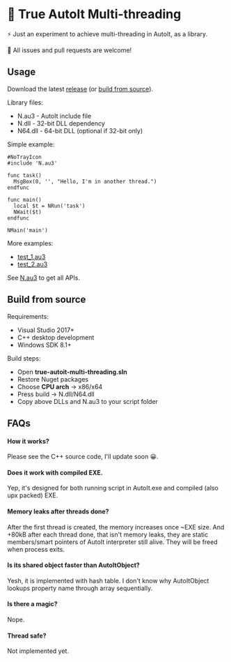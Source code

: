 # :rainbow: True AutoIt Multi-threading

:zap: Just an experiment to achieve multi-threading in AutoIt, as a library.

:clap: All issues and pull requests are welcome! 

## Usage

Download the latest [release](https://github.com/nomi-san/true-autoit-multi-threading/releases) (or [build from source](#build-from-source)).

Library files:
- N.au3 - AutoIt include file
- N.dll - 32-bit DLL dependency
- N64.dll - 64-bit DLL (optional if 32-bit only)

Simple example:
```au3
#NoTrayIcon
#include 'N.au3'

func task()
  MsgBox(0, '', "Hello, I'm in another thread.")
endfunc

func main()
  local $t = NRun('task')
  NWait($t)
endfunc

NMain('main')
```

More examples:
- [test_1.au3](./test_1.au3)
- [test_2.au3](./test_2.au3)


See [N.au3](./N.au3) to get all APIs.

## Build from source

Requirements:
- Visual Studio 2017+
- C++ desktop development
- Windows SDK 8.1+

Build steps:
- Open **true-autoit-multi-threading.sln**
- Restore Nuget packages
- Choose **CPU arch** -> x86/x64
- Press build -> N.dll/N64.dll
- Copy above DLLs and N.au3 to your script folder

## FAQs

#### How it works?
Please see the C++ source code, I'll update soon 😀.

#### Does it work with compiled EXE.
Yep, it's designed for both running script in AutoIt.exe and compiled (also upx packed) EXE.

#### Memory leaks after threads done?
After the first thread is created, the memory increases once ~EXE size. And +80kB after each thread done, that isn't memory leaks, they are static members/smart pointers of AutoIt interpreter still alive. They will be freed when process exits.

#### Is its shared object faster than AutoItObject?
Yesh, it is implemented with hash table. I don't know why AutoItObject lookups property name through array sequentially.

#### Is there a magic?
Nope.

#### Thread safe?
Not implemented yet.
